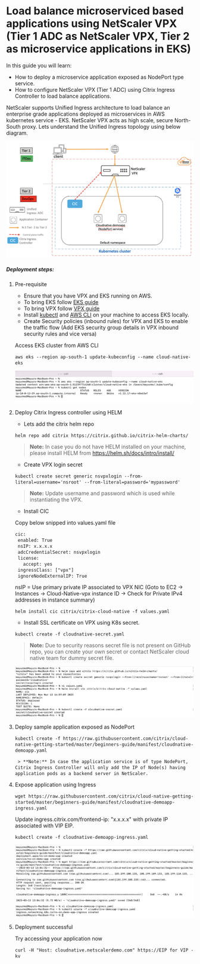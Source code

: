 # Load balance microserviced based applications using NetScaler VPX (Tier 1 ADC as NetScaler VPX, Tier 2 as microservice applications in EKS)

In this guide you will learn:

* How to deploy a microservice application exposed as NodePort type service.
* How to configure NetScaler VPX (Tier 1 ADC) using Citrix Ingress Controller to load balance applications.

NetScaler supports Unified Ingress architecture to load balance an enterprise grade applications deployed as microservices in AWS kubernetes service - EKS. NetScaler VPX acts as high scale, secure North-South proxy. Lets understand the Unified Ingress topology using below diagram.

![unified-ingress-aws](images/unified-ingress-aws.png)

##### Deployment steps:

1. Pre-requisite

	* Ensure that you have VPX and EKS running on AWS.
	* To bring EKS follow [EKS guide](https://github.com/citrix/cloud-native-getting-started/blob/master/aws/eks/README.md)
	* To bring VPX follow [VPX guide](https://github.com/citrix/cloud-native-getting-started/blob/master/aws/aws-vpx/README.md)
	* Install [kubectl](https://kubernetes.io/docs/tasks/tools/#kubectl) and [AWS CLI](https://docs.aws.amazon.com/cli/latest/userguide/getting-started-install.html) on your machine to access EKS locally.
	* Create Security policies (inbound rules) for VPX and EKS to enable the traffic flow (Add EKS security group details in VPX inbound security rules and vice versa)
	

	Access EKS cluster from AWS CLI
	```
	aws eks --region ap-south-1 update-kubeconfig --name cloud-native-eks
	```
	![eks](images/eks.png)


2. Deploy Citrix Ingress controller using HELM

	* Lets add the citrix helm repo
	```
	helm repo add citrix https://citrix.github.io/citrix-helm-charts/
	```
	> **Note:** In case you do not have HELM installed on your machine, please install HELM from https://helm.sh/docs/intro/install/ 

	
	* Create VPX login secret
	```
	kubectl create secret generic nsvpxlogin --from-literal=username='nsroot' --from-literal=password='mypassword'
	```
	> **Note:** Update username and password which is used while instantiating the VPX.

	* Install CIC

	Copy below snipped into values.yaml file
	```
	cic:
     enabled: True
     nsIP: x.x.x.x
     adcCredentialSecret: nsvpxlogin
     license:
       accept: yes
     ingressClass: ["vpx"]
     ignoreNodeExternalIP: True
	```
	nsIP = Use primary private IP associated to VPX NIC (Goto to EC2 -> Instances -> Cloud-Native-vpx instance ID -> Check for Private IPv4 addresses in instance summary)

	```
	helm install cic citrix/citrix-cloud-native -f values.yaml
	```

	* Install SSL certificate on VPX using K8s secret.
	```
	kubectl create -f cloudnative-secret.yaml
	```
	> **Note:** Due to security reasons secret file is not present on GitHub repo, you can create your own secret or contact NetScaler cloud native team for dummy secret file.

	![cic](images/cic.png)

3. Deploy sample application exposed as NodePort

	```
	kubectl create -f https://raw.githubusercontent.com/citrix/cloud-native-getting-started/master/beginners-guide/manifest/cloudnative-demoapp.yaml
	```
        > **Note:** In case the application service is of type NodePort, Citrix Ingress Controller will only add the IP of Node(s) having application pods as a backend server in NetScaler.

4. Expose application using Ingress

	```
	wget https://raw.githubusercontent.com/citrix/cloud-native-getting-started/master/beginners-guide/manifest/cloudnative-demoapp-ingress.yaml
	```

	Update ingress.citrix.com/frontend-ip: "x.x.x.x" with private IP associated with VIP EIP.

	```
	kubectl create -f cloudnative-demoapp-ingress.yaml
	```
	![demoapp-ingress](images/demoapp-ingress.png)

5. Deployment successful

	Try accessing your application now
	```
	curl -H "Host: cloudnative.netscalerdemo.com" https://EIP for VIP -kv
	```

